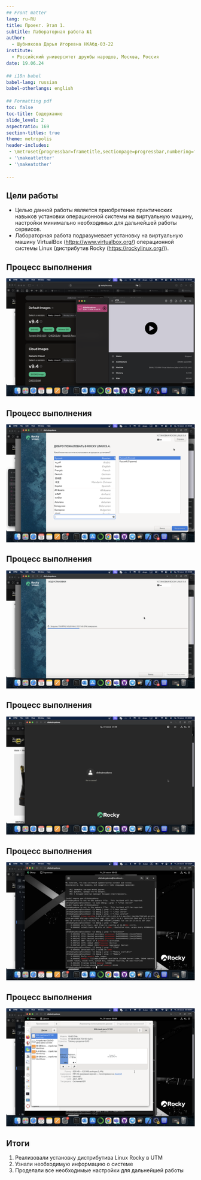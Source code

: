 ```yaml
---
## Front matter
lang: ru-RU
title: Проект. Этап 1.
subtitle: Лабораторная работа №1
author:
  - Шубнякова Дарья Игоревна НКАбд-03-22
institute:
  - Российский университет дружбы народов, Москва, Россия
date: 19.06.24

## i18n babel
babel-lang: russian
babel-otherlangs: english

## Formatting pdf
toc: false
toc-title: Содержание
slide_level: 2
aspectratio: 169
section-titles: true
theme: metropolis
header-includes:
 - \metroset{progressbar=frametitle,sectionpage=progressbar,numbering=fraction}
 - '\makeatletter'
 - '\makeatother'
 
---
```


## Цели работы

* Целью данной работы является приобретение практических навыков установки операционной системы на виртуальную машину, настройки минимально необходимых для дальнейшей работы сервисов.
* Лабораторная работа подразумевает установку на виртуальную машину VirtualBox (https://www.virtualbox.org/) операционной системы Linux (дистрибутив Rocky (https://rockylinux.org/)).

## Процесс выполнения

![Загрузка iso-файла в виртуальную машину UTM](image/1.png)

## Процесс выполнения

![Выбор языка и региона](image/2.png)

## Процесс выполнения

![Загрузка Linux Rocky](image/3.png)

## Процесс выполнения

![Вход под своим именем](image/4.png)

## Процесс выполнения

![Необходимые в задании данные](image/5.png)

## Процесс выполнения

![Тип файловой системы корневого раздела](image/6.png)

## Итоги

1. Реализовали установку дистрибутива Linux Rocky в UTM
2. Узнали необходимую информацию о системе
3. Проделали все необходимые настройки для дальнейшей работы






